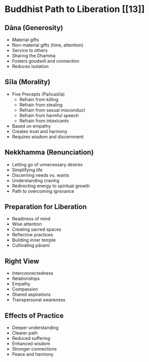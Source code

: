 # Buddhist Path to Liberation [[13]]

## Dāna (Generosity)
- Material gifts
- Non-material gifts (time, attention)
- Service to others
- Sharing the Dhamma
- Fosters goodwill and connection
- Reduces isolation

## Sīla (Morality)
- Five Precepts (Pañcasīla)
  - Refrain from killing
  - Refrain from stealing
  - Refrain from sexual misconduct
  - Refrain from harmful speech
  - Refrain from intoxicants
- Based on empathy
- Creates trust and harmony
- Requires wisdom and discernment

## Nekkhamma (Renunciation)
- Letting go of unnecessary desires
- Simplifying life
- Discerning needs vs. wants
- Understanding craving
- Redirecting energy to spiritual growth
- Path to overcoming ignorance

## Preparation for Liberation
- Readiness of mind
- Wise attention
- Creating sacred spaces
- Reflective practices
- Building inner temple
- Cultivating pāramī

## Right View
- Interconnectedness
- Relationships
- Empathy
- Compassion
- Shared aspirations
- Transpersonal awareness

## Effects of Practice
- Deeper understanding
- Clearer path
- Reduced suffering
- Enhanced wisdom
- Stronger connections
- Peace and harmony
